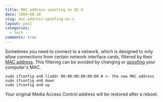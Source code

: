 ```yaml
---
title: MAC address spoofing on OS X
date: 2009-08-20
slug: mac-address-spoofing-os-x
layout: post
categories:
  - tech
comments: true
---
```


Sometimes you need to connect to a network, which is designed to only allow connections from certain network interface cards, filtered by their [MAC address](http://en.wikipedia.org/wiki/MAC_address). This filtering can be avoided by changing or [spoofing](http://en.wikipedia.org/wiki/Spoofing_attack) your computer's MAC.

    sudo ifconfig en0 lladdr 00:00:00:00:00:00 # <- the new MAC address
    sudo ifconfig en0 down
    sudo ifconfig en0 up

Your original Media Access Control address will be restored after a reboot.